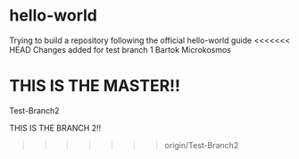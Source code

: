 # hello-world
Trying to build a repository following the official hello-world guide
<<<<<<< HEAD
Changes added for test branch 1
Bartok Microkosmos

THIS IS THE MASTER!!
=======
Test-Branch2

THIS IS THE BRANCH 2!!
>>>>>>> origin/Test-Branch2
